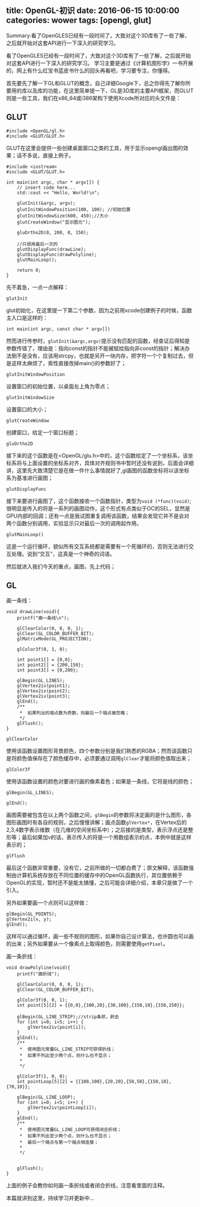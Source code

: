title: OpenGL-初识
date: 2016-06-15 10:00:00
categories: wower
tags: [opengl, glut]
-----------

Summary:看了OpenGLES已经有一段时间了，大致对这个3D库有了一些了解，之后就开始对这套API进行一下深入的研究学习。
<!-- more -->

看了OpenGLES已经有一段时间了，大致对这个3D库有了一些了解，之后就开始对这套API进行一下深入的研究学习。
学习主要是通过《计算机图形学》一书开展的，网上有什么红宝书蓝皮书什么的回头再看吧，学习要专注，你懂得。

首先要先了解一下GL和GLUT的概念，自己详细Google下，总之你得先了解你所要用的库以及库的功能，在这里简单提一下，GL是3D库的主要API框架，而GLUT则是一些工具，我们在x86_64或i386架构下使用Xcode所对应的头文件是：

## GLUT

```
#include <OpenGL/gl.h>
#include <GLUT/GLUT.h>
```
GLUT在这里会提供一些创建桌面窗口之类的工具，用于显示opengl画出图的效果；话不多说，直接上例子。

```
#include <iostream>
#include <GLUT/GLUT.h>

int main(int argc, char * argv[]) {
    // insert code here...
    std::cout << "Hello, World!\n";
    
    glutInit(&argc, argv);
    glutInitWindowPosition(100, 100); //初始位置
    glutInitWindowSize(600, 450);//大小
    glutCreateWindow("显示图元");
    
    gluOrtho2D(0, 200, 0, 150);
    
    //只调用最后一次的
    glutDisplayFunc(drawLine);
    glutDisplayFunc(drawPolyline);
    glutMainLoop();
    
    return 0;
}

```

先不着急，一点一点解释：


`glutInit`

glut初始化，在这里提一下第二个参数，因为之前用xcode创建例子的时候，函数主入口是这样的：
```
int main(int argc, const char * argv[])
```
然而进行传参时，`glutInit(&argc,argv)`提示没有匹配的函数，经查证后得知是参数传错了，理由是：指向const的指针不能被赋给指向非const的指针；解决办法倒不是没有，应该用strcpy，也就是另开一块内存，把字符一个个复制过去，但是这样太麻烦了，索性直接改掉main()的参数好了；


`glutInitWindowPosition`

设置窗口的初始位置，以桌面左上角为零点；

`glutInitWindowSize`

设置窗口的大小；

`glutCreateWindow`

创建窗口，给定一个窗口标题；

`gluOrtho2D`

接下来的这个函数是在<OpenGL/glu.h>中的，这个函数给定了一个坐标系，该坐标系将与上面设置的坐标系对齐，具体对齐规则书中暂时还没有说到，后面会详细讲，这里先大致清楚它是在做一件什么事情就好了,gl画图的函数坐标将以该坐标系为基准进行画图；

`glutDisplayFunc`

接下来要进行画图了，这个函数接收一个函数指针，类型为`void (*func)(void)`;很明显是传入的将是一系列的画图动作，这个形式有点类似于OC的SEL，显然是GPU内部的回调；还有一点是我试图重复调用该函数，结果会发现它并不是会对两个函数分别调用，实验显示只对最后一次的调用起作用。

`glutMainLoop()`

这是一个运行循环，貌似所有交互系统都是需要有一个死循环的，否则无法进行交互处理。说到“交互”，这真是一个神奇的词语。

然后就进入我们今天的重点，画图，先上代码；

## GL

画一条线：

```
void drawLine(void){
    printf("画一条线\n");
    
    glClearColor(0, 0, 0, 1);
    glClear(GL_COLOR_BUFFER_BIT);
    glMatrixMode(GL_PROJECTION);
    
    glColor3f(0, 1, 0);
    
    int point1[] = {0,0};
    int point2[] = {200,150};
    int point3[] = {0,200};
    
    glBegin(GL_LINES);
    glVertex2iv(point1);
    glVertex2iv(point2);
    glVertex2iv(point3);
    glEnd();
    /**
     *  如果列出的端点数为奇数，则最后一个端点被忽略；
     */
    glFlush();
}

```

`glClearColor`

使用该函数设置图形背景颜色，四个参数分别是我们熟悉的RGBA；然而该函数只是将颜色值保存在了颜色缓存中，必须要通过调用`glClear`才能将颜色值取出来；

`glColor3f`

使用该函数设置的颜色对要进行画的像素着色；如果是一条线，它将是线的颜色；

```
glBegin(GL_LINES);
	
glEnd();
```

画图需要被包含在以上两个函数之间，`glBegin`的参数将决定画的是什么图形，各图形画图时有各自的规则，之后慢慢讲解；画点函数`glVertex*`，在Vertex后的2,3,4数字表示维数（在几维的空间坐标系中）；之后接的是类型，表示浮点还是整形等；最后如果加v的话，表示传入的将是一个用数组表示的点，本例中就是这样表示的；

`glFlush`

最后这个函数非常重要，没有它，之前所做的一切都白费了；原文解释，该函数强制由计算机系统存放在不同位置的缓存中的OpenGL函数执行，其位置依赖于OpenGL的实现，暂时还不是能太搞懂，之后可能会详细介绍，本章只是做了一个引入。

另外如果要画一个点则可以这样做：

```
glBegin(GL_POINTS);
glVertex2i(x, y);
glEnd();
```

这样可以通过循环，画一些不规则的图形，如果你自己设计算法，也许圆也可以画的出来；另外如果要从一个像素点上取得颜色，则需要使用`getPixel`。


画一条折线：

```
void drawPolyline(void){
    printf("画折线");
    
    glClearColor(0, 0, 0, 1);
    glClear(GL_COLOR_BUFFER_BIT);
    
    glColor3f(0, 0, 1);
    int point[5][2] = {{0,0},{100,20},{30,100},{150,10},{150,150}};
    
    glBegin(GL_LINE_STRIP);//strip条状，剥去
    for (int i=0; i<5; i++) {
        glVertex2iv(point[i]);
    }
    glEnd();
    /**
     *  使用图元常量GL_LINE_STRIP可获得折线；
     *  如果不列出至少两个点，则什么也不显示；
     *
     */
    
    glColor3f(1, 0, 0);
    int pointLoop[5][2] = {{100,100},{20,20},{50,50},{150,10},{70,10}};
    
    glBegin(GL_LINE_LOOP);
    for (int i=0; i<5; i++) {
        glVertex2iv(pointLoop[i]);
    }
    glEnd();
    /**
     *  使用图元常量GL_LINE_LOOP可获得闭合折线；
     *  如果不列出至少两个点，则什么也不显示；
     *  最后一个端点与第一个端点相连接；
     *
     */

    
    glFlush();
}
```

上面的例子会教你如何画一条折线或者闭合折线，注意看里面的注释。

本篇就讲到这里，持续学习并更新中...
